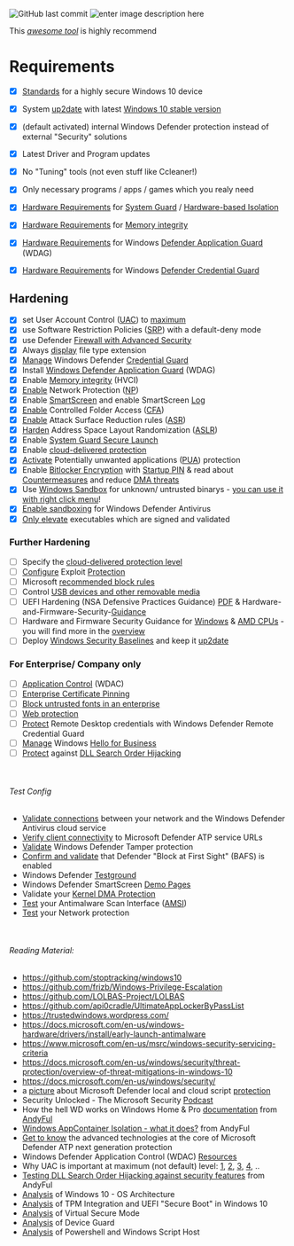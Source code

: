![GitHub last commit](https://img.shields.io/github/last-commit/beerisgood/Windows10_Hardening?label=last%20update%3A) ![enter image description here](https://img.shields.io/badge/for%20Windows:-20H2-blue)

This [*awesome tool*](https://github.com/AndyFul/Hard_Configurator) is highly recommend


# Requirements
- [x] [Standards](https://docs.microsoft.com/en-us/windows-hardware/design/device-experiences/oem-highly-secure) for a highly secure Windows 10 device
- [x] System [up2date](https://support.microsoft.com/en-gb/help/4027667/windows-10-update) with latest [Windows 10 stable version](https://www.microsoft.com/en-us/software-download/windows10)
- [x] (default activated) internal Windows Defender protection instead of external "Security" solutions
- [x] Latest Driver and Program updates
- [x] No "Tuning" tools (not even stuff like Ccleaner!)
- [x] Only necessary programs / apps / games which you realy need
- [x] [Hardware Requirements](https://docs.microsoft.com/en-us/windows/security/threat-protection/windows-defender-system-guard/system-guard-secure-launch-and-smm-protection#requirements-met-by-system-guard-enabled-machines) for [System Guard](https://docs.microsoft.com/en-us/windows/security/threat-protection/windows-defender-system-guard/system-guard-how-hardware-based-root-of-trust-helps-protect-windows) / [Hardware-based Isolation](https://docs.microsoft.com/en-us/windows/security/threat-protection/microsoft-defender-atp/overview-hardware-based-isolation)
- [x] [Hardware Requirements](https://docs.microsoft.com/en-us/windows/security/threat-protection/device-guard/requirements-and-deployment-planning-guidelines-for-virtualization-based-protection-of-code-integrity#baseline-protections) for [Memory integrity](https://docs.microsoft.com/en-us/windows/security/threat-protection/device-guard/memory-integrity)
- [x] [Hardware Requirements](https://docs.microsoft.com/en-us/windows/security/threat-protection/windows-defender-application-guard/reqs-wd-app-guard) for Windows [Defender Application Guard](https://docs.microsoft.com/en-us/windows/security/threat-protection/windows-defender-application-guard/wd-app-guard-overview) (WDAG)
- [x] [Hardware Requirements](https://docs.microsoft.com/en-us/windows/security/identity-protection/credential-guard/credential-guard-requirements) for Windows [Defender Credential Guard](https://docs.microsoft.com/en-us/windows/security/identity-protection/credential-guard/credential-guard-how-it-works)


## Hardening
- [x] set User Account Control ([UAC](https://docs.microsoft.com/en-us/windows/security/identity-protection/user-account-control/user-account-control-overview)) to [maximum](https://github.com/beerisgood/Windows10_Hardening/blob/master/maximum%20UAC%20level)
- [x] use Software Restriction Policies ([SRP](https://github.com/beerisgood/Windows10_Hardening/blob/master/Software%20Restriction%20Policies)) with a default-deny mode
- [x] use Defender [Firewall with Advanced Security](https://docs.microsoft.com/en-us/windows/security/threat-protection/windows-firewall/windows-firewall-with-advanced-security)
- [x] Always [display](https://github.com/beerisgood/Windows10_Hardening/blob/master/always%20display%20file%20typ%20extension) file type extension
- [x] [Manage](https://docs.microsoft.com/en-us/windows/security/identity-protection/credential-guard/credential-guard-manage) Windows Defender [Credential Guard](https://docs.microsoft.com/en-us/windows/security/identity-protection/credential-guard/credential-guard)
- [x] Install [Windows Defender Application Guard](https://docs.microsoft.com/en-us/windows/security/threat-protection/windows-defender-application-guard/install-wd-app-guard#install-application-guard) (WDAG)
- [x] Enable [Memory integrity](https://docs.microsoft.com/en-us/windows/security/threat-protection/device-guard/enable-virtualization-based-protection-of-code-integrity#how-to-turn-on-hvci-in-windows-10) (HVCI)
- [x] [Enable](https://docs.microsoft.com/en-us/windows/security/threat-protection/microsoft-defender-atp/enable-network-protection#powershell) Network Protection ([NP](https://docs.microsoft.com/en-us/windows/security/threat-protection/microsoft-defender-atp/network-protection))
- [x] Enable [SmartScreen](https://docs.microsoft.com/en-us/windows/security/threat-protection/windows-defender-smartscreen/windows-defender-smartscreen-set-individual-device) and enable SmartScreen [Log](https://docs.microsoft.com/en-us/windows/security/threat-protection/windows-defender-smartscreen/windows-defender-smartscreen-overview#viewing-windows-event-logs-for-windows-defender-smartscreen)
- [x] [Enable](https://docs.microsoft.com/en-us/windows/security/threat-protection/microsoft-defender-atp/enable-controlled-folders#powershell) Controlled Folder Access ([CFA](https://docs.microsoft.com/en-us/windows/security/threat-protection/microsoft-defender-atp/controlled-folders))
- [x] [Enable](https://docs.microsoft.com/en-us/windows/security/threat-protection/microsoft-defender-atp/enable-attack-surface-reduction#powershell) Attack Surface Reduction rules ([ASR](https://docs.microsoft.com/en-us/windows/security/threat-protection/microsoft-defender-atp/attack-surface-reduction#attack-surface-reduction-rules))
- [x] [Harden](https://github.com/beerisgood/Windows10_Hardening/blob/master/harden%20ASLR) Address Space Layout Randomization ([ASLR](https://docs.microsoft.com/en-us/windows/security/threat-protection/overview-of-threat-mitigations-in-windows-10#address-space-layout-randomization))
- [x] Enable [System Guard Secure Launch](https://docs.microsoft.com/en-us/windows/security/threat-protection/windows-defender-system-guard/system-guard-secure-launch-and-smm-protection#windows-security-center)
- [x] Enable [cloud-delivered protection](https://docs.microsoft.com/en-us/windows/security/threat-protection/windows-defender-antivirus/enable-cloud-protection-windows-defender-antivirus)
- [x] [Activate](https://docs.microsoft.com/en-us/windows/security/threat-protection/windows-defender-antivirus/detect-block-potentially-unwanted-apps-windows-defender-antivirus?ocid=wd-av-demo-pua-bottom#use-powershell-cmdlets-to-configure-pua-protection) Potentially unwanted applications ([PUA](https://docs.microsoft.com/en-us/windows/security/threat-protection/windows-defender-antivirus/detect-block-potentially-unwanted-apps-windows-defender-antivirus#use-powershell-cmdlets-to-configure-pua-protection)) protection
- [x] Enable [Bitlocker Encryption](https://docs.microsoft.com/en-us/windows/security/information-protection/bitlocker/bitlocker-device-encryption-overview-windows-10) with [Startup PIN](https://techcommunity.microsoft.com/t5/windows-10-security/hardening-windows-10-on-an-it-pro-s-laptop/m-p/183213/highlight/true#M232) & read about [Countermeasures](https://docs.microsoft.com/en-us/windows/security/information-protection/bitlocker/bitlocker-countermeasures) and reduce [DMA threats](https://support.microsoft.com/en-us/help/2516445/blocking-the-sbp-2-driver-and-thunderbolt-controllers-to-reduce-1394-d)
- [x] Use [Windows Sandbox](https://techcommunity.microsoft.com/t5/Windows-Kernel-Internals/Windows-Sandbox/ba-p/301849) for unknown/ untrusted binarys - [you can use it with right click menu](https://github.com/damienvanrobaeys/Run-in-Sandbox)!
- [x] [Enable sandboxing](https://www.microsoft.com/security/blog/2018/10/26/windows-defender-antivirus-can-now-run-in-a-sandbox/) for Windows Defender Antivirus
- [x] [Only elevate](https://docs.microsoft.com/en-us/windows/security/identity-protection/user-account-control/user-account-control-group-policy-and-registry-key-settings#user-account-control-only-elevate-executables-that-are-signed-and-validated) executables which are signed and validated

### Further Hardening
- [ ] Specify the [cloud-delivered protection level](https://docs.microsoft.com/en-us/windows/security/threat-protection/windows-defender-antivirus/specify-cloud-protection-level-windows-defender-antivirus#use-group-policy-to-specify-the-level-of-cloud-delivered-protection)
- [ ] [Configure](https://docs.microsoft.com/en-us/windows/security/threat-protection/microsoft-defender-atp/enable-exploit-protection#windows-security-app) Exploit [Protection](https://docs.microsoft.com/en-us/windows/security/threat-protection/microsoft-defender-atp/exploit-protection)
- [ ] Microsoft [recommended block rules](https://docs.microsoft.com/en-us/windows/security/threat-protection/windows-defender-application-control/microsoft-recommended-block-rules)
- [ ] Control [USB devices and other removable media](https://docs.microsoft.com/en-us/windows/security/threat-protection/device-control/control-usb-devices-using-intune)
- [ ] UEFI Hardening (NSA Defensive Practices Guidance) [PDF](https://www.nsa.gov/Portals/70/documents/what-we-do/cybersecurity/professional-resources/ctr-uefi-defensive-practices-guidance.pdf) & Hardware-and-Firmware-Security-[Guidance](https://github.com/nsacyber/Hardware-and-Firmware-Security-Guidance)
- [ ] Hardware and Firmware Security Guidance for [Windows](https://github.com/nsacyber/Hardware-and-Firmware-Security-Guidance/tree/master/guidance#win) & [AMD CPUs](https://github.com/nsacyber/Hardware-and-Firmware-Security-Guidance/tree/master/guidance#54-amd) - you will find more in the [overview](https://github.com/nsacyber/Hardware-and-Firmware-Security-Guidance/tree/master/guidance)
- [ ] Deploy [Windows Security Baselines](https://docs.microsoft.com/en-us/windows/security/threat-protection/windows-security-baselines) and keep it [up2date](https://www.microsoft.com/en-us/download/details.aspx?id=55319)

### For Enterprise/ Company only
- [ ] [Application Control](https://docs.microsoft.com/en-us/windows/security/threat-protection/windows-defender-application-control/windows-defender-application-control) (WDAC)
- [ ] [Enterprise Certificate Pinning](https://docs.microsoft.com/en-us/windows/access-protection/enterprise-certificate-pinning)
- [ ] [Block untrusted fonts in an enterprise](https://docs.microsoft.com/en-us/windows/threat-protection/block-untrusted-fonts-in-enterprise)
- [ ] [Web protection](https://docs.microsoft.com/en-us/windows/security/threat-protection/microsoft-defender-atp/web-protection-overview)
- [ ] [Protect](https://docs.microsoft.com/en-us/windows/security/identity-protection/remote-credential-guard) Remote Desktop credentials with Windows Defender Remote Credential Guard
- [ ] [Manage](https://docs.microsoft.com/en-us/windows/security/identity-protection/hello-for-business/hello-manage-in-organization) Windows [Hello for Business](https://docs.microsoft.com/en-us/windows/security/identity-protection/hello-for-business/hello-identity-verification)
- [ ] [Protect](https://attack.mitre.org/techniques/T1574/001/) against [DLL Search Order Hijacking](https://en.wikipedia.org/wiki/Dynamic-link_library#DLL_hijacking)

<br />

###### Test Config
- [Validate connections](https://docs.microsoft.com/en-us/windows/security/threat-protection/windows-defender-antivirus/configure-network-connections-windows-defender-antivirus#validate-connections-between-your-network-and-the-cloud) between your network and the Windows Defender Antivirus cloud service
- [Verify client connectivity](https://docs.microsoft.com/en-us/windows/security/threat-protection/microsoft-defender-atp/configure-proxy-internet#verify-client-connectivity-to-microsoft-defender-atp-service-urls) to Microsoft Defender ATP service URLs
- [Validate](https://techcommunity.microsoft.com/t5/Microsoft-Defender-ATP/Tamper-protection-now-generally-available-for-Microsoft-Defender/ba-p/911482) Windows Defender Tamper protection
- [Confirm and validate](https://docs.microsoft.com/en-us/windows/security/threat-protection/windows-defender-antivirus/configure-block-at-first-sight-windows-defender-antivirus#confirm-block-at-first-sight-is-enabled-with-the-windows-security-app) that Defender "Block at First Sight" (BAFS) is enabled
- Windows Defender [Testground](https://demo.wd.microsoft.com/)
- Windows Defender SmartScreen [Demo Pages](https://demo.smartscreen.msft.net/)
- Validate your [Kernel DMA Protection](https://docs.microsoft.com/en-us/windows/security/information-protection/kernel-dma-protection-for-thunderbolt#how-to-check-if-kernel-dma-protection-is-enabled)
- [Test](https://malwaretips.com/threads/configuredefender-utility-for-windows-10.79039/page-37#post-837024) your Antimalware Scan Interface ([AMSI](https://docs.microsoft.com/en-us/windows/win32/amsi/antimalware-scan-interface-portal))
- [Test](https://smartscreentestratings2.net/) your Network protection

<br />

###### Reading Material:
* https://github.com/stoptracking/windows10
* https://github.com/frizb/Windows-Privilege-Escalation
* https://github.com/LOLBAS-Project/LOLBAS
* https://github.com/api0cradle/UltimateAppLockerByPassList
* https://trustedwindows.wordpress.com/
* https://docs.microsoft.com/en-us/windows-hardware/drivers/install/early-launch-antimalware
* https://www.microsoft.com/en-us/msrc/windows-security-servicing-criteria
* https://docs.microsoft.com/en-us/windows/security/threat-protection/overview-of-threat-mitigations-in-windows-10
* https://docs.microsoft.com/en-us/windows/security/
* a [picture](https://www.microsoft.com/security/blog/wp-content/uploads/2020/08/fig1-pair-of-AMSI-machine-learning-models.png) about Microsoft Defender local and cloud script [protection](https://www.microsoft.com/security/blog/2020/08/27/stopping-active-directory-attacks-and-other-post-exploitation-behavior-with-amsi-and-machine-learning/)
* Security Unlocked - The Microsoft Security [Podcast](https://securityunlockedpodcast.com/)
* How the hell WD works on Windows Home & Pro [documentation](https://malwaretips.com/threads/how-the-hell-wd-works-on-windows-home-pro.95146/) from [AndyFul](https://github.com/AndyFul)
* [Windows AppContainer Isolation - what it does?](https://malwaretips.com/threads/windows-appcontainer-isolation-what-it-does.90395/#post-797216) from AndyFul
* [Get to know](https://www.microsoft.com/security/blog/2019/06/24/inside-out-get-to-know-the-advanced-technologies-at-the-core-of-microsoft-defender-atp-next-generation-protection/) the advanced technologies at the core of Microsoft Defender ATP next generation protection
* Windows Defender Application Control (WDAC) [Resources](https://medium.com/@mattifestation/windows-defender-application-control-wdac-resources-9cad7026a943)
* Why UAC is important at maximum (not default) level: [1](https://www.bleepingcomputer.com/news/security/trickbot-now-uses-a-windows-10-uac-bypass-to-evade-detection/), [2](https://www.bleepingcomputer.com/news/security/trickbot-uses-a-new-windows-10-uac-bypass-to-launch-quietly/), [3](https://www.fortinet.com/blog/threat-research/offense-and-defense-a-tale-of-two-sides-bypass-uac), [4](https://www.bleepingcomputer.com/news/security/bypassing-windows-10-uac-with-mock-folders-and-dll-hijacking/), ..
* [Testing DLL Search Order Hijacking against security features](https://malwaretips.com/threads/testing-dll-search-order-hijacking-against-security-features.101171/) from AndyFul
* [Analysis](https://www.bsi.bund.de/EN/Topics/Cyber-Security/Recommendations/SiSyPHuS_Win10/AP2/SiSyPHuS_AP2_node.html) of Windows 10 - OS Architecture
* [Analysis](https://www.bsi.bund.de/EN/Topics/Cyber-Security/Recommendations/SiSyPHuS_Win10/AP5/SiSyPHuS_AP5_node.html) of TPM Integration and UEFI "Secure Boot" in Windows 10
* [Analysis](https://www.bsi.bund.de/EN/Topics/Cyber-Security/Recommendations/SiSyPHuS_Win10/AP6/SiSyPHuS_AP6_node.html) of Virtual Secure Mode
* [Analysis](https://www.bsi.bund.de/EN/Topics/Cyber-Security/Recommendations/SiSyPHuS_Win10/AP7/SiSyPHuS_AP7_node.html) of Device Guard
* [Analysis](https://www.bsi.bund.de/EN/Topics/Cyber-Security/Recommendations/SiSyPHuS_Win10/AP8/SiSyPHuS_AP8_node.html) of Powershell and Windows Script Host
